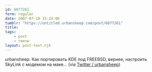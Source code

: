 ```yaml
---
id: 6077261
form: regular
date: 2007-07-18 15:24:06
tumblr: "https://untitled.urbansheep.com/post/6077261"
title:
tags:
    - post
    - твиты
layout: post-text.njk
---
```


<p>urbansheep: Как портировать KDE под FREEBSD, вернее, настроить SkyLink с модемом на маке&hellip; (via <a href="http://twitter.com/urbansheep/statuses/155650492">Twitter / urbansheep</a>)</p>

